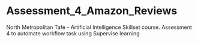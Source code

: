 # Assessment_4_Amazon_Reviews
North Metropolitan Tafe - Artificial Intelligence Skillset course. Assessment 4 to automate workflow task using Supervise learning 
